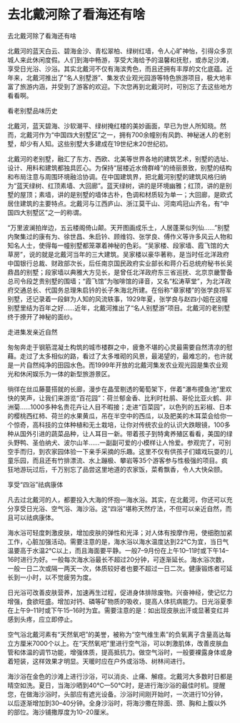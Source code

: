 # 去北戴河除了看海还有啥  
去北戴河除了看海还有啥  

北戴河的蓝天白云、碧海金沙、青松翠柏、绿树红墙，令人心旷神怡，引得众多京城人来此休闲度假。人们到海中畅游，享受大海给予的温馨和抚慰，或赤足沙滩，享受日光浴、沙浴。其实北戴河不仅有海滨秀色，而且还拥有丰厚的文化底蕴。近年来，北戴河推出了“名人别墅游”、集发农业观光园游等特色旅游项目，极大地丰富了旅游内涵，并受到了游客的欢迎。下次您再到北戴河时，可别忘了去这些地方看看啊。  

看老别墅品味历史  

北戴河，蓝天碧海、沙软潮平、绿树掩红楼的美妙画面，早已为世人所知晓。然而，北戴河作为“中国四大别墅区”之一，拥有700余幢别有风韵、神秘迷人的老别墅，却少有人知。这些别墅大多建成在19世纪末20世纪初。  

北戴河的老别墅，融汇了东方、西欧、北美等世界各地的建筑艺术，别墅的选址、设计、用料和建筑都独具匠心。为保持“层楼近水倚群峰”的绮丽景致，别墅的结构和布局注意与周围环境融洽协调。在中国建筑界，把北戴河别墅的建筑风格归纳为“蓝天绿树、红顶素墙、大回廊”。蓝天绿树，讲的是环境幽雅；红顶，讲的是别墅的屋顶；素墙，讲的是别墅的墙体古朴，色调和材质较为单一；大回廊，是欧式居住建筑的主要特点。北戴河与江西庐山、浙江莫干山、河南鸡冠山齐名，有“中国四大别墅区”之一的称谓。  

“万里波澜拍岸边，五云楼阁倚山颠。天开图画成乐土，人居蓬莱似列仙……”别墅内聚集过的康有为、徐世昌、朱启钤、顾维钧、张学良、傅作义等许多风云人物和知名人士，使得每一幢别墅都笼罩着神秘的色彩。“吴家楼、段家墙、霞飞馆的大草房”，说的就是北戴河当年的三大建筑。吴家楼以豪华著称，是当时任北洋政府中国银行总裁、财政部次长，后任南京国民政府实业部长和蒋介石总统府秘书长吴鼎昌的别墅；段家墙以典雅大方见长，是曾任北洋政府东三省巡抚、北京京畿警备总司令段芝贵别墅的围墙；“霞飞馆”为咖啡馆的译音，又名“松涛草堂”，为北洋政府交通总长、代国务总理朱启钤的长子朱海北所建。在俗称“章家楼”的张学良将军别墅，还记录着一段鲜为人知的风流轶事，1929年夏，张学良与赵四小姐在这幢别墅里结为百年之好……近年，北戴河推出了“名人别墅游”项目。北戴河的老别墅终于撩开了神秘的面纱。  

走进集发亲近自然  

匆匆奔走于钢筋混凝土构筑的城市楼群之中，疲惫不堪的心灵最需要自然清凉的慰藉。走过了太多相似的路，看过了太多堆砌的风景，最渴望的，最难忘的，也许就是一片自然纯净的田园水色。而1999年开放的北戴河集发农业观光园是集农业观光和休闲娱乐为一体的新型旅游景区。  

徜徉在丝瓜藤蔓搭就的长廊，漫步在晶莹剔透的葡萄架下，伴着“瀑布摸鱼池”里欢快的笑声，让我们来游览“百花园”：荷兰郁金香、比利时杜鹃、哥伦比亚火鹤、非洲菊……1000多种名贵花卉让人目不暇接；走进“百菜园”，以色列的五彩椒、日本的樱桃西红柿、荷兰的水果黄瓜，吊在半空中的西瓜，以及肥美的木耳菜会给你一个惊奇，高科技的立体种植和无土栽培，让你对传统农业的认识大跌眼镜，100多种从国外引进的蔬菜品种，让人耳目一新。带着孩子到特禽养殖区看看，美国的绿头野鸭、圣伯纳犬、波尔山羊……一副副可爱的小模样让人怜爱。参观完了，可别空手而归，到农家园体验一下亲手采摘的乐趣。这里不仅有供孩子们嬉戏玩耍的儿童乐园，而且还有竹排漂流、水上蹦极、攀岩等35个游客参与性极强的项目。疯狂地游玩过后，千万别忘了品尝这里地道的农家饭，菜肴飘香，令人大快朵颐。  

享受“四浴”祛病康体  

凡去过北戴河的人，都要投入大海的怀抱—海水浴。其实，在北戴河，你还可以充分享受日光浴、空气浴、海沙浴。这“四浴”堪称天然疗法，不但可以亲近自然，而且可以祛病康体。  

海水浴可轻度刺激皮肤，增加皮肤的弹性和光泽；对人体有按摩作用，使细胞加紧工作，心脏加强活动。需要注意的是，海水浴以海水温度达到22℃为宜，当日气温要高于水温2℃以上，而且海面要平静。一般7–9月份在上午10–11时或下午14–16时进行为好。一般每次海水浴最长不超过20分钟，可逐渐延长。海水浴次数，一般一日二次或隔一两天一次，体质较好者也要不超过一日二次。健康锻炼者可延长到一小时，以不觉疲劳为度。  

日光浴可改善皮肤营养，加速再生过程，促进身体排除废物。兴奋神经，使记忆力增强，食欲旺盛。增加对钙、磷等矿物质的吸收，提高人体抗病能力。日光浴夏季在上午9–11时或下午15–16时为宜。需要注意的是：如出现皮肤出汗或显著变红并感到头疼，应立即停止。  

空气浴北戴河素有“天然氧吧”的美誉，被称为“空气维生素”的负氧离子含量高达每立方厘米7000个以上。在“天然氧吧”里进行空气浴，可以刺激肌体，改善皮肤血管和体温的调节功能，增强体质，提高抵抗力。做空气浴时，一般要裸露身体或身着短装，这样效果才明显。天暖时应在户外或浴场、树林间进行。  

海沙浴在金色的沙滩上进行沙浴，可以消炎、止痛、解痉。北戴河大多数时日都是晴空如洗。夏日，当海沙晒到40℃—50℃时，是进行海沙浴的最佳时机。提醒您，在做海沙浴时，头部应有遮光设备。沙浴时间刚开始时，一次进行10分钟，以后逐渐增加到30–40分钟。全身沙浴时，将海沙撒在除面、颈、胸和上腹以外的部位。海沙铺撒厚度为10–20厘米。  
<!-- Last processed: 2025-07-22 03:44:26 -->
